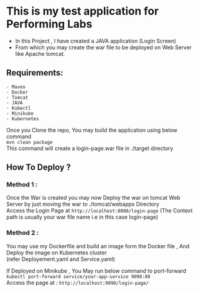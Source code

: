 # This is my test application for Performing Labs  

- In this Project , I have created a JAVA application (Login Screen)
- From which you may create the war file to be deployed on Web Server like Apache tomcat.


## Requirements:  
```
- Maven
- Docker
- Tomcat
- JAVA
- Kubectl
- Minikube
- Kubernetes
```


Once you Clone the repo, You may build the application using below command  
`mvn clean package`  
This command will create a login-page.war file in ./target directory  



## How To Deploy ?  

### Method 1 :  
Once the War is created you may now Deploy the war on tomcat Web Server by just moving the war to ./tomcat/webapps Directory  
Access the Login Page at `http://localhost:8080/login-page`  (The Context path is usually your war file name i.e in this case login-page)


### Method 2 :  
You may use my Dockerfile and build an image form the Docker file , And Deploy the image on Kubernetes cluster  
(refer Deployement.yaml and Service.yaml)  




If Deployed on Minikube , You May run below command to port-forward  
`kubectl port-forward service/your-app-service 9090:80`  
 Access the page at : `http://localhost:9090/login-page/`  


           


